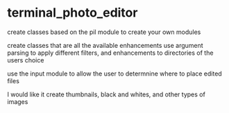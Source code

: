 # terminal_photo_editor
create classes based on the pil module to create your own modules

create classes that are all the available enhancements
use argument parsing to apply different filters, and enhancements to directories of the users choice

use the input module to allow the user to determnine where to place edited files

I would like it create thumbnails, black and whites, and other types of images


